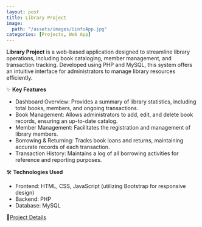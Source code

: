 ```yaml
---
layout: post
title: Library Project
image:
  path: "/assets/images/UinfoApp.jpg"
categories: [Projects, Web App]
---
```


**Library Project** is a web-based application designed to streamline library operations, including book cataloging, member management, and transaction tracking. Developed using PHP and MySQL, this system offers an intuitive interface for administrators to manage library resources efficiently.

✨ **Key Features**
- Dashboard Overview: Provides a summary of library statistics, including total books, members, and ongoing transactions.
- Book Management: Allows administrators to add, edit, and delete book records, ensuring an up-to-date catalog.
- Member Management: Facilitates the registration and management of library members.
- Borrowing & Returning: Tracks book loans and returns, maintaining accurate records of each transaction.
- Transaction History: Maintains a log of all borrowing activities for reference and reporting purposes.

🛠️ **Technologies Used**
- Frontend: HTML, CSS, JavaScript (utilizing Bootstrap for responsive design)
- Backend: PHP
- Database: MySQL

🔗[Project Details](https://github.com/AthifahNurRahmanMD/library/tree/main/bismillahterakhir)
